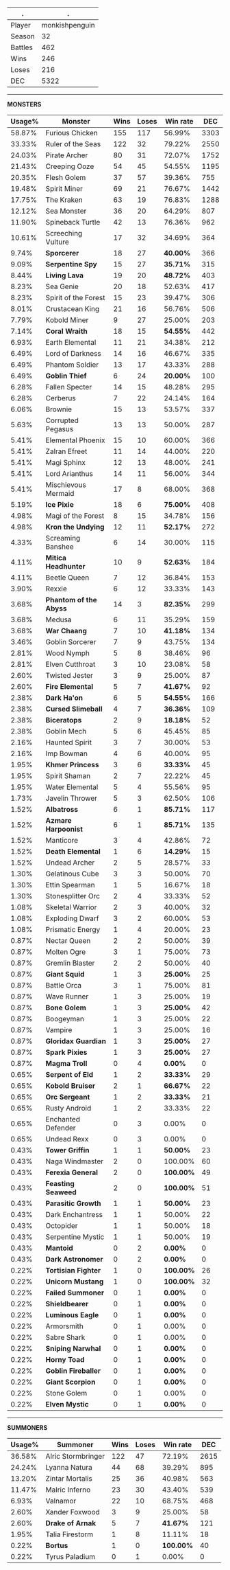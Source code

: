 .|.
|-|-
Player|monkishpenguin
Season|32
Battles|462
Wins|246
Loses|216
DEC|5322

---
**MONSTERS**

Usage%|Monster|Wins|Loses|Win rate|DEC|
-|-|-|-|-|-|
58.87%|Furious Chicken|155|117|56.99%|3303|
33.33%|Ruler of the Seas|122|32|79.22%|2550|
24.03%|Pirate Archer|80|31|72.07%|1752|
21.43%|Creeping Ooze|54|45|54.55%|1195|
20.35%|Flesh Golem|37|57|39.36%|755|
19.48%|Spirit Miner|69|21|76.67%|1442|
17.75%|The Kraken|63|19|76.83%|1288|
12.12%|Sea Monster|36|20|64.29%|807|
11.90%|Spineback Turtle|42|13|76.36%|962|
10.61%|Screeching Vulture|17|32|34.69%|364|
9.74%|**Sporcerer**|18|27|**40.00%**|366|
9.09%|**Serpentine Spy**|15|27|**35.71%**|315|
8.44%|**Living Lava**|19|20|**48.72%**|403|
8.23%|Sea Genie|20|18|52.63%|417|
8.23%|Spirit of the Forest|15|23|39.47%|306|
8.01%|Crustacean King|21|16|56.76%|506|
7.79%|Kobold Miner|9|27|25.00%|203|
7.14%|**Coral Wraith**|18|15|**54.55%**|442|
6.93%|Earth Elemental|11|21|34.38%|212|
6.49%|Lord of Darkness|14|16|46.67%|335|
6.49%|Phantom Soldier|13|17|43.33%|288|
6.49%|**Goblin Thief**|6|24|**20.00%**|100|
6.28%|Fallen Specter|14|15|48.28%|295|
6.28%|Cerberus|7|22|24.14%|164|
6.06%|Brownie|15|13|53.57%|337|
5.63%|Corrupted Pegasus|13|13|50.00%|287|
5.41%|Elemental Phoenix|15|10|60.00%|366|
5.41%|Zalran Efreet|11|14|44.00%|220|
5.41%|Magi Sphinx|12|13|48.00%|241|
5.41%|Lord Arianthus|14|11|56.00%|344|
5.41%|Mischievous Mermaid|17|8|68.00%|368|
5.19%|**Ice Pixie**|18|6|**75.00%**|408|
4.98%|Magi of the Forest|8|15|34.78%|156|
4.98%|**Kron the Undying**|12|11|**52.17%**|272|
4.33%|Screaming Banshee|6|14|30.00%|115|
4.11%|**Mitica Headhunter**|10|9|**52.63%**|184|
4.11%|Beetle Queen|7|12|36.84%|153|
3.90%|Rexxie|6|12|33.33%|143|
3.68%|**Phantom of the Abyss**|14|3|**82.35%**|299|
3.68%|Medusa|6|11|35.29%|159|
3.68%|**War Chaang**|7|10|**41.18%**|134|
3.46%|Goblin Sorcerer|7|9|43.75%|134|
2.81%|Wood Nymph|5|8|38.46%|96|
2.81%|Elven Cutthroat|3|10|23.08%|58|
2.60%|Twisted Jester|3|9|25.00%|87|
2.60%|**Fire Elemental**|5|7|**41.67%**|92|
2.38%|**Dark Ha'on**|6|5|**54.55%**|166|
2.38%|**Cursed Slimeball**|4|7|**36.36%**|109|
2.38%|**Biceratops**|2|9|**18.18%**|52|
2.38%|Goblin Mech|5|6|45.45%|85|
2.16%|Haunted Spirit|3|7|30.00%|53|
2.16%|Imp Bowman|4|6|40.00%|95|
1.95%|**Khmer Princess**|3|6|**33.33%**|45|
1.95%|Spirit Shaman|2|7|22.22%|45|
1.95%|Water Elemental|5|4|55.56%|95|
1.73%|Javelin Thrower|5|3|62.50%|106|
1.52%|**Albatross**|6|1|**85.71%**|117|
1.52%|**Azmare Harpoonist**|6|1|**85.71%**|135|
1.52%|Manticore|3|4|42.86%|72|
1.52%|**Death Elemental**|1|6|**14.29%**|15|
1.52%|Undead Archer|2|5|28.57%|33|
1.30%|Gelatinous Cube|3|3|50.00%|70|
1.30%|Ettin Spearman|1|5|16.67%|18|
1.30%|Stonesplitter Orc|2|4|33.33%|52|
1.08%|Skeletal Warrior|2|3|40.00%|32|
1.08%|Exploding Dwarf|3|2|60.00%|53|
1.08%|Prismatic Energy|1|4|20.00%|23|
0.87%|Nectar Queen|2|2|50.00%|39|
0.87%|Molten Ogre|3|1|75.00%|73|
0.87%|Gremlin Blaster|2|2|50.00%|40|
0.87%|**Giant Squid**|1|3|**25.00%**|25|
0.87%|Battle Orca|3|1|75.00%|81|
0.87%|Wave Runner|1|3|25.00%|19|
0.87%|**Bone Golem**|1|3|**25.00%**|42|
0.87%|Boogeyman|1|3|25.00%|22|
0.87%|Vampire|1|3|25.00%|16|
0.87%|**Gloridax Guardian**|1|3|**25.00%**|27|
0.87%|**Spark Pixies**|1|3|**25.00%**|27|
0.87%|**Magma Troll**|0|4|**0.00%**|0|
0.65%|**Serpent of Eld**|1|2|**33.33%**|29|
0.65%|**Kobold Bruiser**|2|1|**66.67%**|22|
0.65%|**Orc Sergeant**|1|2|**33.33%**|21|
0.65%|Rusty Android|1|2|33.33%|22|
0.65%|Enchanted Defender|0|3|0.00%|0|
0.65%|Undead Rexx|0|3|0.00%|0|
0.43%|**Tower Griffin**|1|1|**50.00%**|23|
0.43%|Naga Windmaster|2|0|100.00%|60|
0.43%|**Ferexia General**|2|0|**100.00%**|49|
0.43%|**Feasting Seaweed**|2|0|**100.00%**|51|
0.43%|**Parasitic Growth**|1|1|**50.00%**|23|
0.43%|Dark Enchantress|1|1|50.00%|22|
0.43%|Octopider|1|1|50.00%|18|
0.43%|Serpentine Mystic|1|1|50.00%|19|
0.43%|**Mantoid**|0|2|**0.00%**|0|
0.43%|**Dark Astronomer**|0|2|**0.00%**|0|
0.22%|**Tortisian Fighter**|1|0|**100.00%**|26|
0.22%|**Unicorn Mustang**|1|0|**100.00%**|32|
0.22%|**Failed Summoner**|0|1|**0.00%**|0|
0.22%|**Shieldbearer**|0|1|**0.00%**|0|
0.22%|**Luminous Eagle**|0|1|**0.00%**|0|
0.22%|Armorsmith|0|1|0.00%|0|
0.22%|Sabre Shark|0|1|0.00%|0|
0.22%|**Sniping Narwhal**|0|1|**0.00%**|0|
0.22%|**Horny Toad**|0|1|**0.00%**|0|
0.22%|**Goblin Fireballer**|0|1|**0.00%**|0|
0.22%|**Giant Scorpion**|0|1|**0.00%**|0|
0.22%|Stone Golem|0|1|0.00%|0|
0.22%|**Elven Mystic**|0|1|**0.00%**|0|

---
**SUMMONERS**

Usage%|Summoner|Wins|Loses|Win rate|DEC|
-|-|-|-|-|-|
36.58%|Alric Stormbringer|122|47|72.19%|2615|
24.24%|Lyanna Natura|44|68|39.29%|895|
13.20%|Zintar Mortalis|25|36|40.98%|563|
11.47%|Malric Inferno|23|30|43.40%|539|
6.93%|Valnamor|22|10|68.75%|468|
2.60%|Xander Foxwood|3|9|25.00%|58|
2.60%|**Drake of Arnak**|5|7|**41.67%**|121|
1.95%|Talia Firestorm|1|8|11.11%|18|
0.22%|**Bortus**|1|0|**100.00%**|40|
0.22%|Tyrus Paladium|0|1|0.00%|0|
